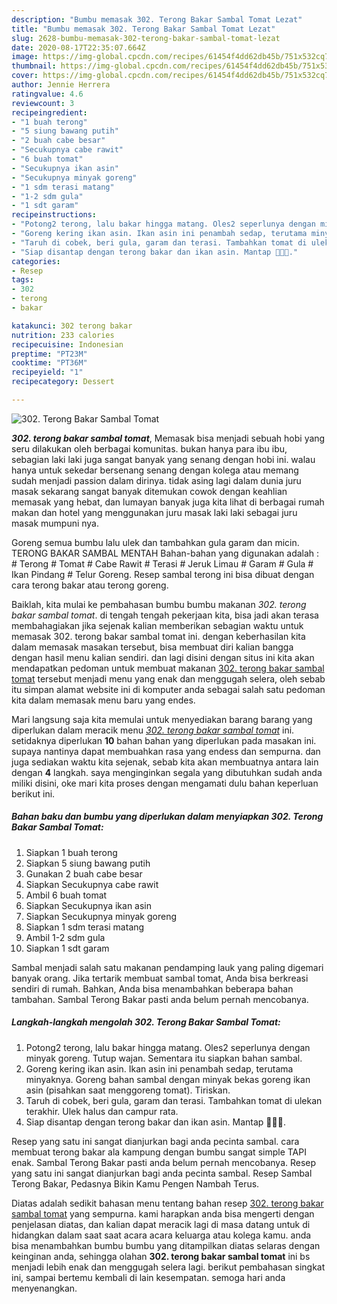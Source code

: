 ```yaml
---
description: "Bumbu memasak 302. Terong Bakar Sambal Tomat Lezat"
title: "Bumbu memasak 302. Terong Bakar Sambal Tomat Lezat"
slug: 2628-bumbu-memasak-302-terong-bakar-sambal-tomat-lezat
date: 2020-08-17T22:35:07.664Z
image: https://img-global.cpcdn.com/recipes/61454f4dd62db45b/751x532cq70/302-terong-bakar-sambal-tomat-foto-resep-utama.jpg
thumbnail: https://img-global.cpcdn.com/recipes/61454f4dd62db45b/751x532cq70/302-terong-bakar-sambal-tomat-foto-resep-utama.jpg
cover: https://img-global.cpcdn.com/recipes/61454f4dd62db45b/751x532cq70/302-terong-bakar-sambal-tomat-foto-resep-utama.jpg
author: Jennie Herrera
ratingvalue: 4.6
reviewcount: 3
recipeingredient:
- "1 buah terong"
- "5 siung bawang putih"
- "2 buah cabe besar"
- "Secukupnya cabe rawit"
- "6 buah tomat"
- "Secukupnya ikan asin"
- "Secukupnya minyak goreng"
- "1 sdm terasi matang"
- "1-2 sdm gula"
- "1 sdt garam"
recipeinstructions:
- "Potong2 terong, lalu bakar hingga matang. Oles2 seperlunya dengan minyak goreng. Tutup wajan. Sementara itu siapkan bahan sambal."
- "Goreng kering ikan asin. Ikan asin ini penambah sedap, terutama minyaknya. Goreng bahan sambal dengan minyak bekas goreng ikan asin (pisahkan saat menggoreng tomat). Tiriskan."
- "Taruh di cobek, beri gula, garam dan terasi. Tambahkan tomat di ulekan terakhir. Ulek halus dan campur rata."
- "Siap disantap dengan terong bakar dan ikan asin. Mantap 👌🏻💕."
categories:
- Resep
tags:
- 302
- terong
- bakar

katakunci: 302 terong bakar 
nutrition: 233 calories
recipecuisine: Indonesian
preptime: "PT23M"
cooktime: "PT36M"
recipeyield: "1"
recipecategory: Dessert

---
```



![302. Terong Bakar Sambal Tomat](https://img-global.cpcdn.com/recipes/61454f4dd62db45b/751x532cq70/302-terong-bakar-sambal-tomat-foto-resep-utama.jpg)

<b><i>302. terong bakar sambal tomat</i></b>, Memasak bisa menjadi sebuah hobi yang seru dilakukan oleh berbagai komunitas. bukan hanya para ibu ibu, sebagian laki laki juga sangat banyak yang senang dengan hobi ini. walau hanya untuk sekedar bersenang senang dengan kolega atau memang sudah menjadi passion dalam dirinya. tidak asing lagi dalam dunia juru masak sekarang sangat banyak ditemukan cowok dengan keahlian memasak yang hebat, dan lumayan banyak juga kita lihat di berbagai rumah makan dan hotel yang menggunakan juru masak laki laki sebagai juru masak mumpuni nya.

Goreng semua bumbu lalu ulek dan tambahkan gula garam dan micin. TERONG BAKAR SAMBAL MENTAH Bahan-bahan yang digunakan adalah : # Terong # Tomat # Cabe Rawit # Terasi # Jeruk Limau # Garam # Gula # Ikan Pindang # Telur Goreng. Resep sambal terong ini bisa dibuat dengan cara terong bakar atau terong goreng.

Baiklah, kita mulai ke pembahasan bumbu bumbu makanan <i>302. terong bakar sambal tomat</i>. di tengah tengah pekerjaan kita, bisa jadi akan terasa membahagiakan jika sejenak kalian memberikan sebagian waktu untuk memasak 302. terong bakar sambal tomat ini. dengan keberhasilan kita dalam memasak masakan tersebut, bisa membuat diri kalian bangga dengan hasil menu kalian sendiri. dan lagi disini dengan situs ini kita akan mendapatkan pedoman untuk membuat makanan <u>302. terong bakar sambal tomat</u> tersebut menjadi menu yang enak dan menggugah selera, oleh sebab itu simpan alamat website ini di komputer anda sebagai salah satu pedoman kita dalam memasak menu baru yang endes.


Mari langsung saja kita memulai untuk menyediakan barang barang yang diperlukan dalam meracik menu <u><i>302. terong bakar sambal tomat</i></u> ini. setidaknya diperlukan <b>10</b> bahan bahan yang diperlukan pada masakan ini. supaya nantinya dapat membuahkan rasa yang endess dan sempurna. dan juga sediakan waktu kita sejenak, sebab kita akan membuatnya antara lain dengan <b>4</b> langkah. saya menginginkan segala yang dibutuhkan sudah anda miliki disini, oke mari kita proses dengan mengamati dulu bahan keperluan berikut ini.

<!--inarticleads1-->

##### Bahan baku dan bumbu yang diperlukan dalam menyiapkan 302. Terong Bakar Sambal Tomat:

1. Siapkan 1 buah terong
1. Siapkan 5 siung bawang putih
1. Gunakan 2 buah cabe besar
1. Siapkan Secukupnya cabe rawit
1. Ambil 6 buah tomat
1. Siapkan Secukupnya ikan asin
1. Siapkan Secukupnya minyak goreng
1. Siapkan 1 sdm terasi matang
1. Ambil 1-2 sdm gula
1. Siapkan 1 sdt garam


Sambal menjadi salah satu makanan pendamping lauk yang paling digemari banyak orang. Jika tertarik membuat sambal tomat, Anda bisa berkreasi sendiri di rumah. Bahkan, Anda bisa menambahkan beberapa bahan tambahan. Sambal Terong Bakar pasti anda belum pernah mencobanya. 

<!--inarticleads2-->

##### Langkah-langkah mengolah 302. Terong Bakar Sambal Tomat:

1. Potong2 terong, lalu bakar hingga matang. Oles2 seperlunya dengan minyak goreng. Tutup wajan. Sementara itu siapkan bahan sambal.
1. Goreng kering ikan asin. Ikan asin ini penambah sedap, terutama minyaknya. Goreng bahan sambal dengan minyak bekas goreng ikan asin (pisahkan saat menggoreng tomat). Tiriskan.
1. Taruh di cobek, beri gula, garam dan terasi. Tambahkan tomat di ulekan terakhir. Ulek halus dan campur rata.
1. Siap disantap dengan terong bakar dan ikan asin. Mantap 👌🏻💕.


Resep yang satu ini sangat dianjurkan bagi anda pecinta sambal. cara membuat terong bakar ala kampung dengan bumbu sangat simple TAPI enak. Sambal Terong Bakar pasti anda belum pernah mencobanya. Resep yang satu ini sangat dianjurkan bagi anda pecinta sambal. Resep Sambal Terong Bakar, Pedasnya Bikin Kamu Pengen Nambah Terus. 

Diatas adalah sedikit bahasan menu tentang bahan resep <u>302. terong bakar sambal tomat</u> yang sempurna. kami harapkan anda bisa mengerti dengan penjelasan diatas, dan kalian dapat meracik lagi di masa datang untuk di hidangkan dalam saat saat acara acara keluarga atau kolega kamu. anda bisa menambahkan bumbu bumbu yang ditampilkan diatas selaras dengan keinginan anda, sehingga olahan <b>302. terong bakar sambal tomat</b> ini bs menjadi lebih enak dan menggugah selera lagi. berikut pembahasan singkat ini, sampai bertemu kembali di lain kesempatan. semoga hari anda menyenangkan.

